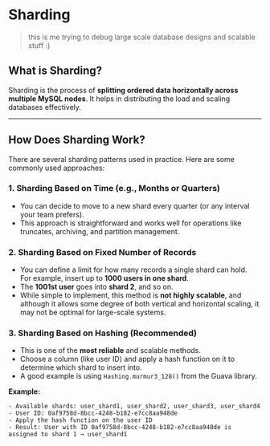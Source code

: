 # Sharding

> this is me trying to debug large scale database designs and scalable stuff :)

## What is Sharding?

Sharding is the process of **splitting ordered data horizontally across multiple MySQL nodes**. It helps in distributing the load and scaling databases effectively.

---

## How Does Sharding Work?

There are several sharding patterns used in practice. Here are some commonly used approaches:

### 1. Sharding Based on Time (e.g., Months or Quarters)

- You can decide to move to a new shard every quarter (or any interval your team prefers).
- This approach is straightforward and works well for operations like truncates, archiving, and partition management.

### 2. Sharding Based on Fixed Number of Records

- You can define a limit for how many records a single shard can hold.  
  For example, insert up to **1000 users in one shard**.
- The **1001st user** goes into **shard 2**, and so on.
- While simple to implement, this method is **not highly scalable**, and although it allows some degree of both vertical and horizontal scaling, it may not be optimal for large-scale systems.

### 3. Sharding Based on Hashing (Recommended)

- This is one of the **most reliable** and scalable methods.
- Choose a column (like user ID) and apply a hash function on it to determine which shard to insert into.
- A good example is using `Hashing.murmur3_128()` from the Guava library.

**Example:**

```text
- Available shards: user_shard1, user_shard2, user_shard3, user_shard4
- User ID: 0af9758d-8bcc-4248-b182-e7cc8aa948de
- Apply the hash function on the user ID
- Result: User with ID 0af9758d-8bcc-4248-b182-e7cc8aa948de is assigned to shard 1 → user_shard1
```